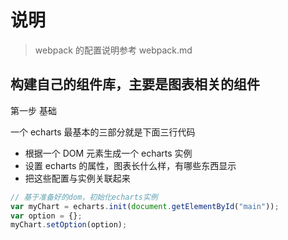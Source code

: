 # 说明

> webpack 的配置说明参考 webpack.md

## 构建自己的组件库，主要是图表相关的组件

第一步 基础

一个 echarts 最基本的三部分就是下面三行代码

-   根据一个 DOM 元素生成一个 echarts 实例
-   设置 echarts 的属性，图表长什么样，有哪些东西显示
-   把这些配置与实例关联起来

```js
// 基于准备好的dom，初始化echarts实例
var myChart = echarts.init(document.getElementById("main"));
var option = {};
myChart.setOption(option);
```
